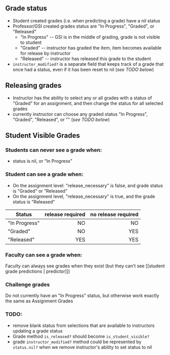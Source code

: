 ## Grade status

* Student created grades (i.e. when predicting a grade) have a nil status
* Professor/GSI created grades status are "In Progress", "Graded", or "Released"
  * "In Progress" -- GSI is in the middle of grading, grade is not visible to student
  * "Graded" -- instructor has graded the item, item becomes available for release by instructor
  * "Released" -- instructor has released this grade to the student
* `instructor_modified?` is a separate field that keeps track of a grade that once had a status, even if it has been reset to nil (*see TODO below*)

## Releasing grades

  * Instructor has the ability to select any or all grades with a status of "Graded" for an assignment, and then change the status for all selected grades
  * currently instructor can choose any graded status "In Progress", "Graded", "Released", or "" (*see TODO below*)

## Student Visible Grades

### Students can never see a grade when:

* status is nil, or "In Progress"

### Student can see a grade when:

  * On the assignment level: "release_necessary" is false, and grade status is "Graded" or "Released"
  * On the assignment level, "release_necessary" is true, and the grade status is "Released"

| Status         | release required | no release required  | 
| -------------- | ---------------: | -------------------: |
|  "In Progress" |        NO        |          NO          |
|  "Graded"      |        NO        |          YES         |
|  "Released"    |        YES       |          YES         |

### Faculty can see a grade when:

Faculty can always see grades when they exist (but they can't see [[student grade predictions | predictor]])

### Challenge grades

Do not currently have an "In Progress" status, but otherwise work exactly the same as Assignment Grades
  
### TODO:
  * remove blank status from selections that are available to instructors updating a grade status
  * Grade method `is_released?` should become `is_student_visible?`
  * grade `instructor_modified?` method could be represented by `status.nil?` when we remove instructor's ability to set status to nil
